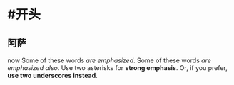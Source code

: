 #开头
=======================
阿萨
-----------------------

now
Some of these words *are emphasized*.
Some of these words _are emphasized also_.
Use two asterisks for **strong emphasis**.
Or, if you prefer, __use two underscores instead__.
